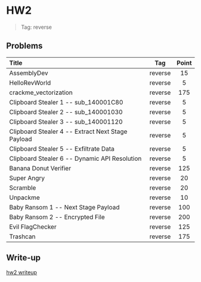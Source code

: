 # HW2

> Tag: reverse

## Problems

| Title                                             |   Tag   | Point |
|:------------------------------------------------- |:-------:|:-----:|
| AssemblyDev                                       | reverse |  15   |
| HelloRevWorld                                     | reverse |   5   |
| crackme_vectorization                             | reverse |  175  |
| Clipboard Stealer 1 -- sub_140001C80              | reverse |   5   |
| Clipboard Stealer 2 -- sub_140001030              | reverse |   5   |
| Clipboard Stealer 3 -- sub_140001120              | reverse |   5   |
| Clipboard Stealer 4 -- Extract Next Stage Payload | reverse |   5   |
| Clipboard Stealer 5 -- Exfiltrate Data            | reverse |   5   |
| Clipboard Stealer 6 -- Dynamic API Resolution     | reverse |   5   |
| Banana Donut Verifier                             | reverse |  125  |
| Super Angry                                       | reverse |  20   |
| Scramble                                          | reverse |  20   |
| Unpackme                                          | reverse |  10   |
| Baby Ransom 1 -- Next Stage Payload               | reverse |  100  |
| Baby Ransom 2 -- Encrypted File                   | reverse |  200  |
| Evil FlagChecker                                  | reverse |  125  |
| Trashcan                                          | reverse |  175  |

## Write-up

[hw2 writeup](./writeup.md)
